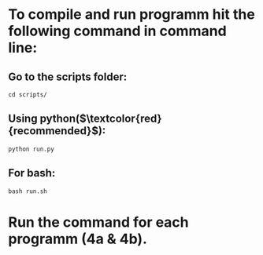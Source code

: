 # To compile and run programm hit the following command in command line:

## Go to the scripts folder:
```
cd scripts/
```

## Using python($\textcolor{red}{recommended}$):
```
python run.py
```

## For bash:
```
bash run.sh
```

# Run the command for each programm (4a & 4b).
